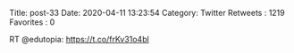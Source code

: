 Title: post-33
Date: 2020-04-11 13:23:54
Category: Twitter
Retweets : 1219
Favorites : 0

RT @edutopia: https://t.co/frKv31o4bl